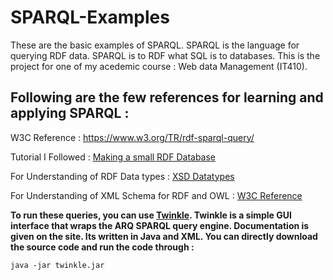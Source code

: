 # SPARQL-Examples

These are the basic examples of SPARQL. SPARQL is the language for querying RDF data. SPARQL is to RDF what SQL is to databases. This is the project for one of my acedemic course : Web data Management (IT410).

<h2>Following are the few references for learning and applying SPARQL : </h2>

W3C Reference : <a href="https://www.w3.org/TR/rdf-sparql-query/">https://www.w3.org/TR/rdf-sparql-query/</a>

Tutorial I Followed : <a href="http://programminghistorian.github.io/ph-submissions/lessons/making-a-small-rdf-database">Making a small RDF Database</a>

For Understanding of RDF Data types : <a href="https://www.w3.org/2011/rdf-wg/wiki/XSD_Datatypes">XSD Datatypes</a>

For Understanding of XML Schema for RDF and OWL : <a href="https://www.w3.org/TR/swbp-xsch-datatypes/">W3C Reference</a>

<b>To run these queries, you can use <a href="http://www.ldodds.com/projects/twinkle/">Twinkle</a>. Twinkle is a simple GUI interface that wraps the ARQ SPARQL query engine. Documentation is given on the site. Its written in Java and XML. You can directly download the source code and run the code through :</b>

```
java -jar twinkle.jar
```
